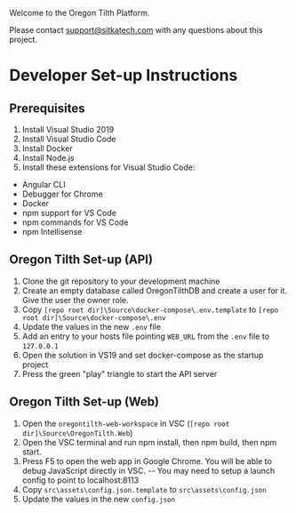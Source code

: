 Welcome to the Oregon Tilth Platform.

Please contact support@sitkatech.com with any questions about this project.

# Developer Set-up Instructions
## Prerequisites

1. Install Visual Studio 2019
2. Install Visual Studio Code
3. Install Docker
4. Install Node.js
5. Install these extensions for Visual Studio Code:

- Angular CLI
- Debugger for Chrome
- Docker
- npm support for VS Code
- npm commands for VS Code
- npm Intellisense

## Oregon Tilth Set-up (API)

1. Clone the git repository to your development machine
2. Create an empty database called OregonTilthDB and create a user for it. Give the user the owner role.
3. Copy `[repo root dir]\Source\docker-compose\.env.template` to `[repo root dir]\Source\docker-compose\.env`
4. Update the values in the new `.env` file
5. Add an entry to your hosts file pointing `WEB_URL` from the `.env` file to `127.0.0.1`
6. Open the solution in VS19 and set docker-compose as the startup project
7. Press the green "play" triangle to start the API server

## Oregon Tilth Set-up (Web)
1. Open the `oregontilth-web-workspace` in VSC (`[repo root dir]\Source\OregonTilth.Web`)
2. Open the VSC terminal and run npm install, then npm build, then npm start.
3. Press F5 to open the web app in Google Chrome. You will be able to debug JavaScript directly in VSC.
-- You may need to setup a launch config to point to localhost:8113
4. Copy `src\assets\config.json.template` to `src\assets\config.json`
5. Update the values in the new `config.json`
